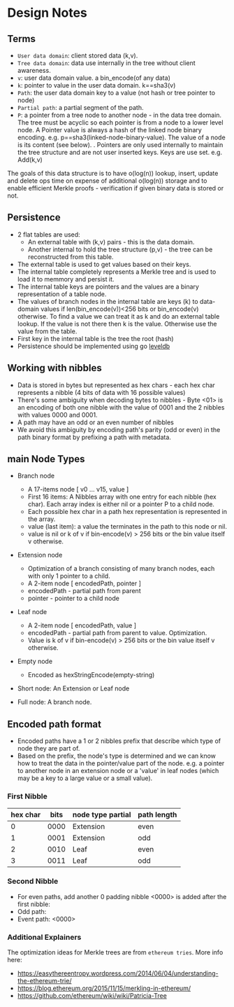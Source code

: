 # Design Notes

## Terms

- `User data domain`: client stored data (k,v).
- `Tree data domain`: data use internally in the tree without client awareness.
- `v`: user data domain value. a bin_encode(of any data)
- `k`: pointer to value in the user data domain. k==sha3(v)
- `Path`: the user data domain key to a value (not hash or tree pointer to node)
- `Partial path`: a partial segment of the path.
- `P`: a pointer from a tree node to another node - in the data tree domain. The tree must be acyclic so each pointer is from a node to a lower level node.
A Pointer value is always a hash of the linked node binary encoding. e.g. p==sha3(linked-node-binary-value). The value of a node is its content (see below).
. Pointers are only used internally to maintain the tree structure and are not user inserted keys. Keys are use set. e.g. Add(k,v)

The goals of this data structure is to have o(log(n)) lookup, insert, update and delete ops time on expense of additional o(log(n)) storage and to enable efficient Merkle proofs - verification if given binary data is stored or not.

## Persistence
- 2 flat tables are used: 
    - An external table with (k,v) pairs - this is the data domain. 
    - Another internal to hold the tree structure (p,v) - the tree can be reconstructed from this table.
- The external table is used to get values based on their keys.
- The internal table completely represents a Merkle tree and is used to load it to memmory and persist it.
- The internal table keys are pointers and the values are a binary representation of a table node.
- The values of branch nodes in the internal table are keys (k) to data-domain values if len(bin_encode(v))<256 bits or bin_encode(v) otherwise. 
To find a value we can treat it as k and do an external table lookup. If the value is not there then k is the value. Otherwise use the value from the table.
- First key in the internal table is the tree the root (hash)
- Persistence should be implemented using go [leveldb](https://github.com/syndtr/goleveldb)

## Working with nibbles
- Data is stored in bytes but represented as hex chars - each hex char represents a nibble (4 bits of data with 16 possible values)
- There's some ambiguity when decoding bytes to nibbles - Byte <01> is an encoding of both one nibble with the value of 0001 and the 2 nibbles with values 0000 and 0001.
- A path may have an odd or an even number of nibbles
- We avoid this ambiguity by encoding path's parity (odd or even) in the path binary format by prefixing a path with metadata.

## main Node Types
- Branch node
    - A 17-items node [ v0 ... v15, value ]
    - First 16 items: A Nibbles array with one entry for each nibble (hex char). Each array index is either nil or a pointer P to a child node.
    - Each possible hex char in a path hex representation is represented in the array.
    - value (last item): a value the terminates in the path to this node or nil.
    - value is nil or k of v if bin-encode(v) > 256 bits or the bin value itself v otherwise.
- Extension node
    - Optimization of a branch consisting of many branch nodes, each with only 1 pointer to a child.
    - A 2-item node [ encodedPath, pointer ]
    - encodedPath - partial path from parent
    - pointer - pointer to a child node
- Leaf node
    - A 2-item node [ encodedPath, value ]
    - encodedPath - partial path from parent to value. Optimization.
    - Value is k of v if bin-encode(v) > 256 bits or the bin value itself v otherwise.
- Empty node
    - Encoded as hexStringEncode(empty-string)
      
- Short node: An Extension or Leaf node
- Full node: A branch node.
   
## Encoded path format
- Encoded paths have a 1 or 2 nibbles prefix that describe which type of node they are part of.
- Based on the prefix, the node's type is determined and we can know how to treat the data in the pointer/value part of the node.
e.g. a pointer to another node in an extension node or a 'value' in leaf nodes (which may be a key to a large value or a small value).

### First Nibble

| hex char |  bits   |    node type partial    |  path length |
|------|-------------|-------------------------|--------------|
|  0   |     0000    |       Extension         |    even      |   
|  1   |     0001    |       Extension         |     odd      |    
|  2   |     0010    |          Leaf           |    even      |  
|  3   |     0011    |          Leaf           |     odd      |
  
### Second Nibble
- For even paths, add another 0 padding nibble <0000> is added after the first nibble:
- Odd path: <meta-data-nible><path-data-nibbles>
- Event path: <meta-data-nible><0000><path-data-nibbles>

### Additional Explainers

The optimization ideas for Merkle trees are from `ethereum tries`. More info here:

- https://easythereentropy.wordpress.com/2014/06/04/understanding-the-ethereum-trie/
- https://blog.ethereum.org/2015/11/15/merkling-in-ethereum/
- https://github.com/ethereum/wiki/wiki/Patricia-Tree










